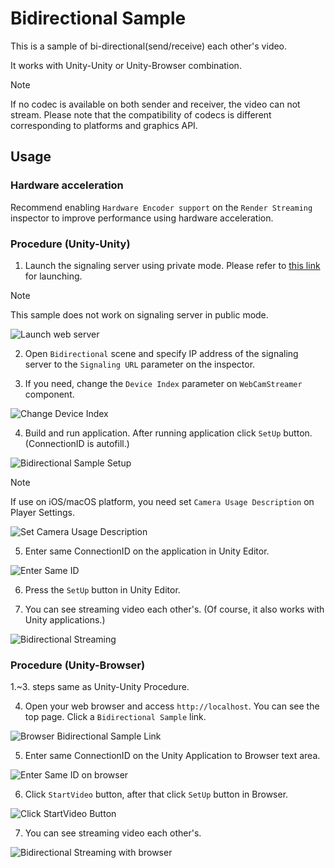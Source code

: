 # Bidirectional Sample

This is a sample of bi-directional(send/receive) each other's video.

It works with Unity-Unity or Unity-Browser combination.

> [!NOTE]
> If no codec is available on both sender and receiver, the video can not stream. Please note that the compatibility of codecs is different corresponding to platforms and graphics API.

## Usage

### Hardware acceleration 

Recommend enabling `Hardware Encoder support` on the `Render Streaming` inspector to improve performance using hardware acceleration.

### Procedure (Unity-Unity)

1) Launch the signaling server using private mode. Please refer to [this link](webapp.md) for launching.

> [!NOTE]
> This sample does not work on signaling server in public mode.

![Launch web server](images/launch_webserver_private_mode.png)

2) Open `Bidirectional` scene and specify IP address of the signaling server to the `Signaling URL` parameter on the inspector.

3) If you need, change the `Device Index` parameter on `WebCamStreamer` component.

![Change Device Index](images/change_device_index_on_webcamstreamer.png)

4) Build and run application. After running application click `SetUp` button. (ConnectionID is autofill.)

![Bidirectional Sample Setup](images/sample_bidirectional_setup.png)

> [!NOTE]
> If use on iOS/macOS platform, you need set `Camera Usage Description` on Player Settings.

![Set Camera Usage Description](images/sample_bidirectional_camerausagedescription.png)

5) Enter same ConnectionID on the application in Unity Editor.

![Enter Same ID](images/sample_bidirectional_entersameid.png)

6) Press the `SetUp` button in Unity Editor.

7) You can see streaming video each other's. (Of course, it also works with Unity applications.)

![Bidirectional Streaming](images/sample_bidirectional_streaming.png)

### Procedure (Unity-Browser)

1.~3. steps same as Unity-Unity Procedure. 

4) Open your web browser and access `http://localhost`. You can see the top page. Click a `Bidirectional Sample` link.

![Browser Bidirectional Sample Link](images/browser_mainpage_bidirectional.png)

5) Enter same ConnectionID on the Unity Application to Browser text area.

![Enter Same ID on browser](images/sample_bidirectional_entersameid_browser.png)

6) Click `StartVideo` button, after that click `SetUp` button in Browser.

![Click StartVideo Button](images/browser_bidirectional_sample_startvideo.png)

7) You can see streaming video each other's.

![Bidirectional Streaming with browser](images/sample_bidirectional_streaming_with_browser.png)
